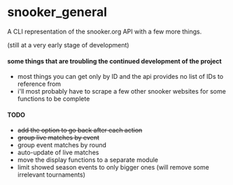 # snooker_general

A CLI representation of the snooker.org API with a few more things.

(still at a very early stage of development)

#### some things that are troubling the continued development of the project
* most things you can get only by ID and the api provides no list of IDs to reference from
* i'll most probably have to scrape a few other snooker websites for some functions to be complete

#### TODO
* ~~add the option to go back after each action~~
* ~~group live matches by event~~
* group event matches by round
* auto-update of live matches
* move the display functions to a separate module
* limit showed season events to only bigger ones (will remove some irrelevant tournaments)
